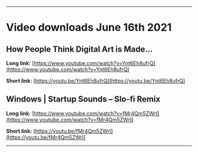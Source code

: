 
***

# Video downloads June 16th 2021

## How People Think Digital Art is Made...

**Long link:** [https://www.youtube.com/watch?v=Ynt6Eh8ufrQ](https://www.youtube.com/watch?v=Ynt6Eh8ufrQ)

**Short link:** [https://youtu.be/Ynt6Eh8ufrQ](https://youtu.be/Ynt6Eh8ufrQ)

## Windows | Startup Sounds – Slo-fi Remix

**Long link:** [https://www.youtube.com/watch?v=fMr4Qm5ZWrI](https://www.youtube.com/watch?v=fMr4Qm5ZWrI)

**Short link:** [https://youtu.be/fMr4Qm5ZWrI](https://youtu.be/fMr4Qm5ZWrI)

***

<!--

**Long link:** []()

**Short link:** []()

!-->


